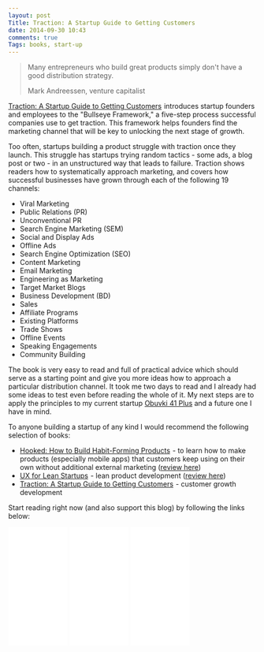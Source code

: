 ```yaml
---
layout: post
Title: Traction: A Startup Guide to Getting Customers
date: 2014-09-30 10:43
comments: true
Tags: books, start-up
---
```


> Many entrepreneurs who build great products simply don't have a good distribution strategy.
> 
> Mark Andreessen, venture capitalist


<a href="http://www.amazon.com/gp/product/B00N06Y2DW/ref=as_li_tl?ie=UTF8&camp=1789&creative=390957&creativeASIN=B00N06Y2DW&linkCode=as2&tag=atodorovorg-20&linkId=4GDHEYN66CPL7L72">Traction: A Startup Guide to Getting Customers</a><img src="http://ir-na.amazon-adsystem.com/e/ir?t=atodorovorg-20&l=as2&o=1&a=B00N06Y2DW" width="1" height="1" border="0"  style="border:none !important; margin:0px !important;" />
introduces startup founders and employees to the "Bullseye Framework," 
a five-step process successful companies use to get traction. 
This framework helps founders find the marketing channel that will be key to unlocking the next stage of growth. 

Too often, startups building a product struggle with traction once they launch. 
This struggle has startups trying random tactics - some ads, a blog post or two - in an unstructured way that leads to failure. 
Traction shows readers how to systematically approach marketing, and covers how successful businesses have grown through each of
the following 19 channels:

* Viral Marketing
* Public Relations (PR)
* Unconventional PR
* Search Engine Marketing (SEM)
* Social and Display Ads
* Offline Ads
* Search Engine Optimization (SEO)
* Content Marketing
* Email Marketing
* Engineering as Marketing
* Target Market Blogs
* Business Development (BD)
* Sales
* Affiliate Programs
* Existing Platforms
* Trade Shows
* Offline Events
* Speaking Engagements
* Community Building 

The book is very easy to read and full of practical advice which should serve as a starting point and give you
more ideas how to approach a particular distribution channel. It took me two days to read and 
I already had some ideas to test even before reading the whole of it. My next steps are to apply the principles
to my current startup [Obuvki 41 Plus](http://obuvki41plus.com) and a future one I have in mind.

To anyone building a startup of any kind I would recommend the following selection of books:


* <a href="http://www.amazon.com/gp/product/1591847788/ref=as_li_tl?ie=UTF8&camp=1789&creative=390957&creativeASIN=1591847788&linkCode=as2&tag=atodorovorg-20&linkId=IR465SOS3KA4BJLF">Hooked: How to Build Habit-Forming Products</a><img src="http://ir-na.amazon-adsystem.com/e/ir?t=atodorovorg-20&l=as2&o=1&a=1591847788" width="1" height="1" border="0"  style="border:none !important; margin:0px !important;" /> - 
to learn how to make products (especially mobile apps) that customers keep using on their own without
additional external marketing ([review here](/blog/2014/01/28/book-review-january-2014/))
* <a href="http://www.amazon.com/gp/product/1449334911/ref=as_li_tl?ie=UTF8&camp=1789&creative=390957&creativeASIN=1449334911&linkCode=as2&tag=atodorovorg-20&linkId=MHLGJPMJDO4FJDQB">UX for Lean Startups</a><img src="http://ir-na.amazon-adsystem.com/e/ir?t=atodorovorg-20&l=as2&o=1&a=1449334911" width="1" height="1" border="0"  style="border:none !important; margin:0px !important;" /> -
lean product development ([review here](/blog/2013/12/09/book-review-ux-for-lean-startups/))
* <a href="http://www.amazon.com/gp/product/B00N06Y2DW/ref=as_li_tl?ie=UTF8&camp=1789&creative=390957&creativeASIN=B00N06Y2DW&linkCode=as2&tag=atodorovorg-20&linkId=AYMPCBH4MP5PC6G5">Traction: A Startup Guide to Getting Customers</a><img src="http://ir-na.amazon-adsystem.com/e/ir?t=atodorovorg-20&l=as2&o=1&a=B00N06Y2DW" width="1" height="1" border="0"  style="border:none !important; margin:0px !important;" /> -
customer growth development


Start reading right now (and also support this blog) by following the links below: 

<iframe style="width:120px;height:240px;" marginwidth="0" marginheight="0" scrolling="no" frameborder="0" src="//ws-na.amazon-adsystem.com/widgets/q?ServiceVersion=20070822&OneJS=1&Operation=GetAdHtml&MarketPlace=US&source=ss&ref=ss_til&ad_type=product_link&tracking_id=atodorovorg-20&marketplace=amazon&region=US&placement=1591847788&asins=1591847788&linkId=SXJNPAOV2J4SKU4G&show_border=true&link_opens_in_new_window=true">
</iframe>

<iframe style="width:120px;height:240px;" marginwidth="0" marginheight="0" scrolling="no" frameborder="0" src="//ws-na.amazon-adsystem.com/widgets/q?ServiceVersion=20070822&OneJS=1&Operation=GetAdHtml&MarketPlace=US&source=ss&ref=ss_til&ad_type=product_link&tracking_id=atodorovorg-20&marketplace=amazon&region=US&placement=1449334911&asins=1449334911&linkId=7UM2YUNUK5UNVPSI&show_border=true&link_opens_in_new_window=true">
</iframe>

<iframe style="width:120px;height:240px;" marginwidth="0" marginheight="0" scrolling="no" frameborder="0" src="//ws-na.amazon-adsystem.com/widgets/q?ServiceVersion=20070822&OneJS=1&Operation=GetAdHtml&MarketPlace=US&source=ss&ref=ss_til&ad_type=product_link&tracking_id=atodorovorg-20&marketplace=amazon&region=US&placement=B00N06Y2DW&asins=B00N06Y2DW&linkId=WS2AWWLBNFAFA5PO&show_border=true&link_opens_in_new_window=true">
</iframe>
